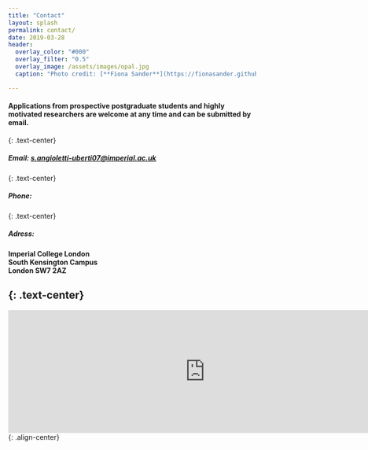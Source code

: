 ```yaml
---
title: "Contact"
layout: splash
permalink: contact/
date: 2019-03-28
header:
  overlay_color: "#000"
  overlay_filter: "0.5"
  overlay_image: /assets/images/opal.jpg
  caption: "Photo credit: [**Fiona Sander**](https://fionasander.github.io/softnanolab/fiona/)"

---
```


#### Applications from prospective postgraduate students and highly motivated researchers are welcome at any time and can be submitted by email. 
{: .text-center}

##### Email: s.angioletti-uberti07@imperial.ac.uk
{: .text-center}
##### Phone: 
{: .text-center}
##### Adress: 
#### Imperial College London<br /> South Kensington Campus<br /> London SW7 2AZ
  {: .text-center}
---

<iframe src="https://www.google.com/maps/embed?pb=!1m18!1m12!1m3!1d9935.142508862944!2d-0.1836317984580645!3d51.49880130134745!2m3!1f0!2f0!3f0!3m2!1i1024!2i768!4f13.1!3m3!1m2!1s0x48760567da220a01%3A0x31911b371c692e86!2sImperial+College+London!5e0!3m2!1sde!2suk!4v1549637016161" width="800" height="250" frameborder="0" style="border:0" allowfullscreen></iframe>{: .align-center}

